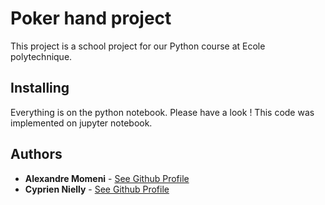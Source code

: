 # Poker hand project

This project is a school project for our Python course at Ecole polytechnique.

## Installing

Everything is on the python notebook. Please have a look !
This code was implemented on jupyter notebook. 

## Authors

* **Alexandre Momeni** - [See Github Profile](https://github.com/alexmomeni)
* **Cyprien Nielly** - [See Github Profile](https://github.com/cnielly)
